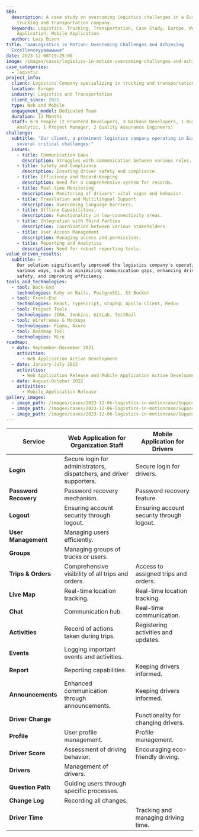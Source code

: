 ```yaml
---
SEO:
  description: A case study on overcoming logistics challenges in a European
    trucking and transportation company.
  keywords: Logistics, Trucking, Transportation, Case Study, Europe, Web
    Application, Mobile Application
  author: Lazy Bison
title: "аааLogistics in Motion: Overcoming Challenges and Achieving
  Excellenceууааыыыыв"
date: 2023-12-06T19:25:00
image: /images/cases/logistics-in-motion-overcoming-challenges-and-achieving-excellence/hugo.png
case_categories:
  - logistic
project_info:
  client: Logistics Company specializing in trucking and transportation services.
  location: Europe
  industry: Logistics and Transportation
  client_since: 2021
  type: Web and Mobile
  engagement_model: Dedicated Team
  duration: 13 Months
  staff: 6-8 People (2 Frontend Developers, 3 Backend Developers, 1 Business
    Analytic, 1 Project Manager, 2 Quality Assurance Engineers)
challenge:
  subtitle: "Our client, a prominent logistics company operating in Europe, faced
    several critical challenges:"
  issues:
    - title: Communication Gaps
      description: Struggles with communication between various roles.
    - title: Safety and Compliance
      description: Ensuring driver safety and compliance.
    - title: Efficiency and Record-Keeping
      description: Need for a comprehensive system for records.
    - title: Real-time Monitoring
      description: Monitoring of drivers' vital signs and behavior.
    - title: Translation and Multilingual Support
      description: Overcoming language barriers.
    - title: Offline Capabilities.
      description: Functionality in low-connectivity areas.
    - title: Integration with Third Parties
      description: Coordination between various stakeholders.
    - title: User Access Management
      description: Managing access and permissions.
    - title: Reporting and Analytics
      description: Need for robust reporting tools.
value_driven_results:
  subtitle: >
    Our solution significantly improved the logistics company's operations in
    various ways, such as minimizing communication gaps, enhancing driver
    safety, and improving efficiency.
tools_and_technologies:
  - tool: Back-End
    technologies: Ruby on Rails, PostgreSQL, S3 Bucket
  - tool: Front-End
    technologies: React, TypeScript, GraphQL Apollo Client, Redux
  - tool: Project Tools
    technologies: JIRA, Jenkins, GitLab, TestRail
  - tool: Wireframes & Mockups
    technologies: Figma, Axure
  - tool: Roadmap Tool
    technologies: Miro
roadmap:
  - date: September-December 2021
    activities:
      - Web Application Active Development
  - date: January-July 2022
    activities:
      - Web Application Release and Mobile Application Active Development
  - date: August-October 2022
    activities:
      - Mobile Application Release
gallery_images:
  - image_path: /images/cases/2023-12-06-logistics-in-motioncase/Support chat.png
  - image_path: /images/cases/2023-12-06-logistics-in-motioncase/Support chat-2.png
  - image_path: /images/cases/2023-12-06-logistics-in-motioncase/Support chat-3.png
---
```


| Service               | Web Application for Organization Staff                               | Mobile Application for Drivers            |
| --------------------- | -------------------------------------------------------------------- | ----------------------------------------- |
| **Login**             | Secure login for administrators, dispatchers, and driver supporters. | Secure login for drivers.                 |
| **Password Recovery** | Password recovery mechanism.                                         | Password recovery feature.                |
| **Logout**            | Ensuring account security through logout.                            | Ensuring account security through logout. |
| **User Management**   | Managing users efficiently.                                          |                                           |
| **Groups**            | Managing groups of trucks or users.                                  |                                           |
| **Trips & Orders**    | Comprehensive visibility of all trips and orders.                    | Access to assigned trips and orders.      |
| **Live Map**          | Real-time location tracking.                                         | Real-time location tracking.              |
| **Chat**              | Communication hub.                                                   | Real-time communication.                  |
| **Activities**        | Record of actions taken during trips.                                | Registering activities and updates.       |
| **Events**            | Logging important events and activities.                             |                                           |
| **Report**            | Reporting capabilities.                                              | Keeping drivers informed.                 |
| **Announcements**     | Enhanced communication through announcements.                        | Keeping drivers informed.                 |
| **Driver Change**     |                                                                      | Functionality for changing drivers.       |
| **Profile**           | User profile management.                                             | Profile management.                       |
| **Driver Score**      | Assessment of driving behavior.                                      | Encouraging eco-friendly driving.         |
| **Drivers**           | Management of drivers.                                               |                                           |
| **Question Path**     | Guiding users through specific processes.                            |                                           |
| **Change Log**        | Recording all changes.                                               |                                           |
| **Driver Time**       |                                                                      | Tracking and managing driving time.       |
